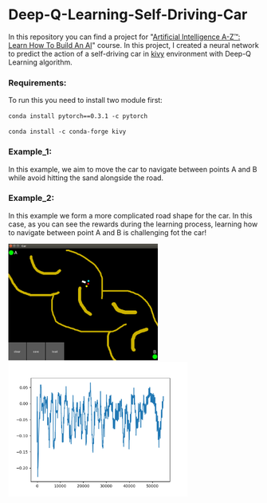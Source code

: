 # Deep-Q-Learning-Self-Driving-Car
In this repository you can find a project for "[Artificial Intelligence A-Z™: Learn How To Build An AI](https://www.udemy.com/course/artificial-intelligence-az/)" course. In this project, I created a neural network to predict the action of a self-driving car in [kivy](https://kivy.org/#home) environment with Deep-Q Learning algorithm. 


### Requirements:
To run this you need to install two module first:

`conda install pytorch==0.3.1 -c pytorch`

`conda install -c conda-forge kivy`

### Example_1:

In this example, we aim to move the car to navigate between points A and B while avoid hitting the sand alongside the road.


### Example_2:

In this example we form a more complicated road shape for the car. In this case, as you can see the rewards during the learning process, learning how to navigate between point A and B is challenging fot the car! 


<img src="images/exm1_env.png" width=300> <img src="images/exm1_reward.png" width=360>

